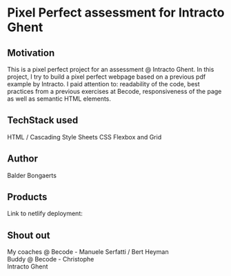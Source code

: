 # Pixel Perfect assessment for Intracto Ghent

## Motivation
This is a pixel perfect project for an assessment @ Intracto Ghent. In this project, I try to build a pixel perfect webpage based on a previous pdf example by Intracto. I paid attention to: readability of the code, best practices from a previous exercises at Becode, responsiveness of the page as well as semantic HTML elements.

## TechStack used
HTML / Cascading Style Sheets
CSS Flexbox and Grid

## Author
Balder Bongaerts

## Products
Link to netlify deployment:

## Shout out
My coaches @ Becode - Manuele Serfatti / Bert Heyman <br>
Buddy @ Becode - Christophe <br>
Intracto Ghent
